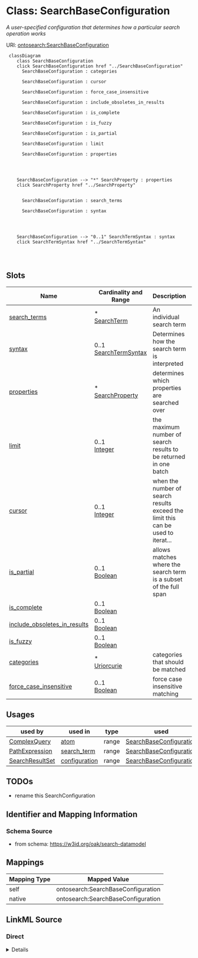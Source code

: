 

# Class: SearchBaseConfiguration


_A user-specified configuration that determines how a particular search operation works_





URI: [ontosearch:SearchBaseConfiguration](https://w3id.org/oak/search-datamodel/SearchBaseConfiguration)






```{mermaid}
 classDiagram
    class SearchBaseConfiguration
    click SearchBaseConfiguration href "../SearchBaseConfiguration"
      SearchBaseConfiguration : categories
        
      SearchBaseConfiguration : cursor
        
      SearchBaseConfiguration : force_case_insensitive
        
      SearchBaseConfiguration : include_obsoletes_in_results
        
      SearchBaseConfiguration : is_complete
        
      SearchBaseConfiguration : is_fuzzy
        
      SearchBaseConfiguration : is_partial
        
      SearchBaseConfiguration : limit
        
      SearchBaseConfiguration : properties
        
          
    
    
    SearchBaseConfiguration --> "*" SearchProperty : properties
    click SearchProperty href "../SearchProperty"

        
      SearchBaseConfiguration : search_terms
        
      SearchBaseConfiguration : syntax
        
          
    
    
    SearchBaseConfiguration --> "0..1" SearchTermSyntax : syntax
    click SearchTermSyntax href "../SearchTermSyntax"

        
      
```




<!-- no inheritance hierarchy -->


## Slots

| Name | Cardinality and Range | Description | Inheritance |
| ---  | --- | --- | --- |
| [search_terms](search_terms.md) | * <br/> [SearchTerm](SearchTerm.md) | An individual search term | direct |
| [syntax](syntax.md) | 0..1 <br/> [SearchTermSyntax](SearchTermSyntax.md) | Determines how the search term is interpreted | direct |
| [properties](properties.md) | * <br/> [SearchProperty](SearchProperty.md) | determines which properties are searched over | direct |
| [limit](limit.md) | 0..1 <br/> [Integer](Integer.md) | the maximum number of search results to be returned in one batch | direct |
| [cursor](cursor.md) | 0..1 <br/> [Integer](Integer.md) | when the number of search results exceed the limit this can be used to iterat... | direct |
| [is_partial](is_partial.md) | 0..1 <br/> [Boolean](Boolean.md) | allows matches where the search term is a subset of the full span | direct |
| [is_complete](is_complete.md) | 0..1 <br/> [Boolean](Boolean.md) |  | direct |
| [include_obsoletes_in_results](include_obsoletes_in_results.md) | 0..1 <br/> [Boolean](Boolean.md) |  | direct |
| [is_fuzzy](is_fuzzy.md) | 0..1 <br/> [Boolean](Boolean.md) |  | direct |
| [categories](categories.md) | * <br/> [Uriorcurie](Uriorcurie.md) | categories that should be matched | direct |
| [force_case_insensitive](force_case_insensitive.md) | 0..1 <br/> [Boolean](Boolean.md) | force case insensitive matching | direct |





## Usages

| used by | used in | type | used |
| ---  | --- | --- | --- |
| [ComplexQuery](ComplexQuery.md) | [atom](atom.md) | range | [SearchBaseConfiguration](SearchBaseConfiguration.md) |
| [PathExpression](PathExpression.md) | [search_term](search_term.md) | range | [SearchBaseConfiguration](SearchBaseConfiguration.md) |
| [SearchResultSet](SearchResultSet.md) | [configuration](configuration.md) | range | [SearchBaseConfiguration](SearchBaseConfiguration.md) |






## TODOs

* rename this SearchConfiguration

## Identifier and Mapping Information







### Schema Source


* from schema: https://w3id.org/oak/search-datamodel




## Mappings

| Mapping Type | Mapped Value |
| ---  | ---  |
| self | ontosearch:SearchBaseConfiguration |
| native | ontosearch:SearchBaseConfiguration |







## LinkML Source

<!-- TODO: investigate https://stackoverflow.com/questions/37606292/how-to-create-tabbed-code-blocks-in-mkdocs-or-sphinx -->

### Direct

<details>
```yaml
name: SearchBaseConfiguration
description: A user-specified configuration that determines how a particular search
  operation works
todos:
- rename this SearchConfiguration
from_schema: https://w3id.org/oak/search-datamodel
attributes:
  search_terms:
    name: search_terms
    description: An individual search term. The syntax is determined by the syntax
      slot
    comments:
    - This slot is optional when the configuration is used to parameterize multiple
      searches
    - If multiple terms are provided this is treated as a union query
    from_schema: https://w3id.org/oak/search-datamodel
    rank: 1000
    domain_of:
    - SearchBaseConfiguration
    range: SearchTerm
    multivalued: true
  syntax:
    name: syntax
    description: Determines how the search term is interpreted
    from_schema: https://w3id.org/oak/search-datamodel
    rank: 1000
    domain_of:
    - SearchBaseConfiguration
    range: SearchTermSyntax
  properties:
    name: properties
    description: determines which properties are searched over
    from_schema: https://w3id.org/oak/search-datamodel
    rank: 1000
    domain_of:
    - SearchBaseConfiguration
    range: SearchProperty
    multivalued: true
  limit:
    name: limit
    description: the maximum number of search results to be returned in one batch
    from_schema: https://w3id.org/oak/search-datamodel
    rank: 1000
    domain_of:
    - SearchBaseConfiguration
    range: integer
  cursor:
    name: cursor
    description: when the number of search results exceed the limit this can be used
      to iterate through results
    from_schema: https://w3id.org/oak/search-datamodel
    rank: 1000
    domain_of:
    - SearchBaseConfiguration
    - SearchResultSet
    range: integer
  is_partial:
    name: is_partial
    description: allows matches where the search term is a subset of the full span
    from_schema: https://w3id.org/oak/search-datamodel
    rank: 1000
    domain_of:
    - SearchBaseConfiguration
    range: boolean
  is_complete:
    name: is_complete
    deprecated: use is_partial
    from_schema: https://w3id.org/oak/search-datamodel
    rank: 1000
    domain_of:
    - SearchBaseConfiguration
    range: boolean
  include_obsoletes_in_results:
    name: include_obsoletes_in_results
    deprecated: use properties to explicitly list properties
    from_schema: https://w3id.org/oak/search-datamodel
    rank: 1000
    domain_of:
    - SearchBaseConfiguration
    range: boolean
  is_fuzzy:
    name: is_fuzzy
    from_schema: https://w3id.org/oak/search-datamodel
    rank: 1000
    domain_of:
    - SearchBaseConfiguration
    range: boolean
  categories:
    name: categories
    description: categories that should be matched
    from_schema: https://w3id.org/oak/search-datamodel
    rank: 1000
    domain_of:
    - SearchBaseConfiguration
    range: uriorcurie
    multivalued: true
  force_case_insensitive:
    name: force_case_insensitive
    description: force case insensitive matching
    from_schema: https://w3id.org/oak/search-datamodel
    rank: 1000
    domain_of:
    - SearchBaseConfiguration
    range: boolean

```
</details>

### Induced

<details>
```yaml
name: SearchBaseConfiguration
description: A user-specified configuration that determines how a particular search
  operation works
todos:
- rename this SearchConfiguration
from_schema: https://w3id.org/oak/search-datamodel
attributes:
  search_terms:
    name: search_terms
    description: An individual search term. The syntax is determined by the syntax
      slot
    comments:
    - This slot is optional when the configuration is used to parameterize multiple
      searches
    - If multiple terms are provided this is treated as a union query
    from_schema: https://w3id.org/oak/search-datamodel
    rank: 1000
    alias: search_terms
    owner: SearchBaseConfiguration
    domain_of:
    - SearchBaseConfiguration
    range: SearchTerm
    multivalued: true
  syntax:
    name: syntax
    description: Determines how the search term is interpreted
    from_schema: https://w3id.org/oak/search-datamodel
    rank: 1000
    alias: syntax
    owner: SearchBaseConfiguration
    domain_of:
    - SearchBaseConfiguration
    range: SearchTermSyntax
  properties:
    name: properties
    description: determines which properties are searched over
    from_schema: https://w3id.org/oak/search-datamodel
    rank: 1000
    alias: properties
    owner: SearchBaseConfiguration
    domain_of:
    - SearchBaseConfiguration
    range: SearchProperty
    multivalued: true
  limit:
    name: limit
    description: the maximum number of search results to be returned in one batch
    from_schema: https://w3id.org/oak/search-datamodel
    rank: 1000
    alias: limit
    owner: SearchBaseConfiguration
    domain_of:
    - SearchBaseConfiguration
    range: integer
  cursor:
    name: cursor
    description: when the number of search results exceed the limit this can be used
      to iterate through results
    from_schema: https://w3id.org/oak/search-datamodel
    rank: 1000
    alias: cursor
    owner: SearchBaseConfiguration
    domain_of:
    - SearchBaseConfiguration
    - SearchResultSet
    range: integer
  is_partial:
    name: is_partial
    description: allows matches where the search term is a subset of the full span
    from_schema: https://w3id.org/oak/search-datamodel
    rank: 1000
    alias: is_partial
    owner: SearchBaseConfiguration
    domain_of:
    - SearchBaseConfiguration
    range: boolean
  is_complete:
    name: is_complete
    deprecated: use is_partial
    from_schema: https://w3id.org/oak/search-datamodel
    rank: 1000
    alias: is_complete
    owner: SearchBaseConfiguration
    domain_of:
    - SearchBaseConfiguration
    range: boolean
  include_obsoletes_in_results:
    name: include_obsoletes_in_results
    deprecated: use properties to explicitly list properties
    from_schema: https://w3id.org/oak/search-datamodel
    rank: 1000
    alias: include_obsoletes_in_results
    owner: SearchBaseConfiguration
    domain_of:
    - SearchBaseConfiguration
    range: boolean
  is_fuzzy:
    name: is_fuzzy
    from_schema: https://w3id.org/oak/search-datamodel
    rank: 1000
    alias: is_fuzzy
    owner: SearchBaseConfiguration
    domain_of:
    - SearchBaseConfiguration
    range: boolean
  categories:
    name: categories
    description: categories that should be matched
    from_schema: https://w3id.org/oak/search-datamodel
    rank: 1000
    alias: categories
    owner: SearchBaseConfiguration
    domain_of:
    - SearchBaseConfiguration
    range: uriorcurie
    multivalued: true
  force_case_insensitive:
    name: force_case_insensitive
    description: force case insensitive matching
    from_schema: https://w3id.org/oak/search-datamodel
    rank: 1000
    alias: force_case_insensitive
    owner: SearchBaseConfiguration
    domain_of:
    - SearchBaseConfiguration
    range: boolean

```
</details>